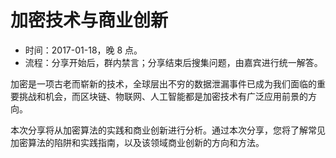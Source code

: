 # 加密技术与商业创新

* 时间：2017-01-18，晚 8 点。
* 流程：分享开始后，群内禁言；分享结束后搜集问题，由嘉宾进行统一解答。

加密是一项古老而崭新的技术，全球层出不穷的数据泄漏事件已成为我们面临的重要挑战和机会，而区块链、物联网、人工智能都是加密技术有广泛应用前景的方向。

本次分享将从加密算法的实践和商业创新进行分析。通过本次分享，您将了解常见加密算法的陷阱和实践指南，以及该领域商业创新的方向和方法。
